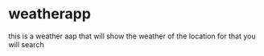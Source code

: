# weatherapp
this is a weather aap that will show the weather of the location for that you will search
